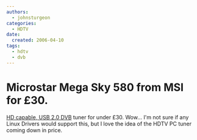 ```yaml
---
authors:
  - johnsturgeon
categories:
  - HDTV
date:
  created: 2006-04-10
tags:
  - hdtv
  - dvb
---
```

# Microstar Mega Sky 580 from MSI for £30.

[HD capable, USB 2.0 DVB](https://web.archive.org/web/20080305002834/http://www.pvrwire.com/2006/04/09/sub-30-digital-tv-mini-receiver-hdtv-ready-pvr/) tuner for under £30. Wow... I'm not sure if any Linux Drivers would support this, but I love the idea of the HDTV PC tuner coming down in price.  
